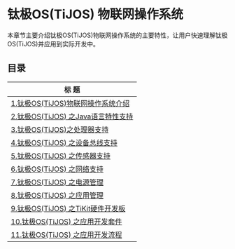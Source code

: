 # 钛极OS(TiJOS) 物联网操作系统

本章节主要介绍钛极OS(TiJOS)物联网操作系统的主要特性，让用户快速理解钛极OS(TiJOS)并应用到实际开发中。

## 目录

| 标 题                                      |
| ---------------------------------------- |
| [1.钛极OS(TiJOS)物联网操作系统介绍](1.tijos_introduction.md) |
| [2.钛极OS(TiJOS) 之Java语言特性支持](2.tijos_javaspec.md) |
| [3.钛极OS(TiJOS)之处理器支持](3.tijos_cpu.md) |
| [4.钛极OS(TiJOS) 之设备总线支持](4.tijos_peripherals.md) |
| [5.钛极OS(TiJOS) 之传感器支持](5.tijos_driverstore.md) |
| [6.钛极OS(TiJOS) 之网络支持](6.tijos_network.md) |
| [7.钛极OS(TiJOS) 之电源管理](7.tijos_power.md) |
| [8.钛极OS(TiJOS) 之应用管理](8.tijos_appcenter.md) |
| [9.钛极OS(TiJOS) 之TiKit硬件开发板](9.tijos_tikitboard.md) |
| [10.钛极OS(TiJOS) 之应用开发套件](10.tijos_appsuite.md) |
| [11.钛极OS(TiJOS) 之应用开发流程](11.tijos_devprocess.md) |
